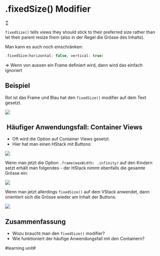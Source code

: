 # .fixedSize() Modifier
↕️

`fixedSize()`  tells views they should stick to their preferred size rather than let their parent resize them (also in der Regel die Grösse des Inhalts).

Man kann es auch noch einschränken:

```swift
.fixedSize(horizontal: false, vertical: true)
```

=\> Wenn von aussen ein Frame definiert wird, dann wird das einfach ignoriert

## Beispiel

Rot ist das Frame und Blau hat den `fixedSize()` modifier auf dem Text gesetzt.

![][image-1]

##  Häufiger Anwendungsfall: Container Views


- Oft wird die Option auf Container Views gesetzt.
- Hier hat man einen HStack mit Buttons:

![][image-2]

Wenn man jetzt die Option `.frame(maxWidth: .infinity)` auf den Kindern setzt erhält man folgendes - der HStack nimmt ebenfalls die gesamte Grösse ein:

![][image-3]

Wenn man jetzt allerdings `fixedSize()` auf dem VStack anwendet, dann orientiert sich die Grösse wieder am Inhalt der Buttons:

![][image-4]


## Zusammenfassung
- Wozu braucht man den `fixedSize()` modifier?
- Wie funktioniert der häufige Anwendungsfall mit den Containern?

[image-1]:	assets/Bildschirm%C2%ADfoto%202023-05-17%20um%2009.46.14.png
[image-2]:	assets/Bildschirm%C2%ADfoto%202023-05-17%20um%2009.50.31.png
[image-3]:	assets/Bildschirm%C2%ADfoto%202023-05-17%20um%2009.56.06.png
[image-4]:	assets/Bildschirm%C2%ADfoto%202023-05-17%20um%2009.54.54.png

#learning unit#
